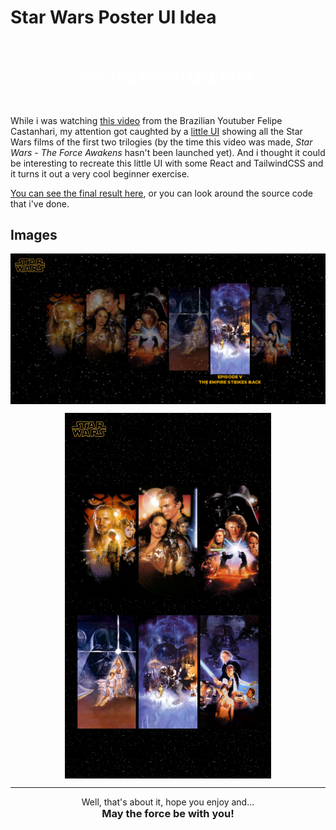 # Star Wars Poster UI Idea

<div style="width: 100%; height: 10vmin; display: block; position: relative; margin: 0 0 1em; background: url(assets/imgs/stars.jpg) repeat; background-size: 40%">
    <h2 style="width: 100%; height: 100%; display: flex; align-items: center; justify-content: center">
        <a style="color: white" href="https://ocai0.github.io/frontend-challenges/projects/star-wars-poster/dist/">See This Project LIVE NOW</a>
    </h2>
</div>

While i was watching [this video](https://www.youtube.com/watch?v=6mBxfiqQ3lQ) from the Brazilian Youtuber Felipe Castanhari, my attention got caughted by a [little UI](https://youtu.be/6mBxfiqQ3lQ?t=1502) showing all the Star Wars films of the first two trilogies (by the time this video was made, *Star Wars - The Force Awakens* hasn't been launched yet). And i thought it could be interesting to recreate this little UI with some React and TailwindCSS and it turns it out a very cool beginner exercise.

[You can see the final result here](https://ocai0.github.io/frontend-challenges/projects/star-wars-poster/dist/), or you can look around the source code that i've done.

## Images

<div style="display: flex; flex-direction: column; gap: 1em">
    <img src="./demo.png" style="max-height: 80vmin; margin: auto"/>
    <img src="./responsive-demo.png" style="max-height: 80vmin; margin: auto"/>
</div>

___
<div style="text-align: center">
    <p style="margin:0;">Well, that's about it, hope you enjoy and... </p>
    <h3 style="margin:0;"> May the force be with you!</h3>
</div>
